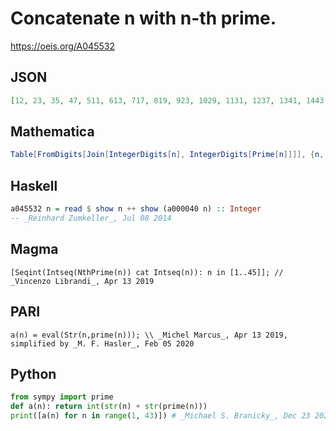 # Concatenate n with n\-th prime\.
https://oeis.org/A045532
## JSON
```JSON
[12, 23, 35, 47, 511, 613, 717, 819, 923, 1029, 1131, 1237, 1341, 1443, 1547, 1653, 1759, 1861, 1967, 2071, 2173, 2279, 2383, 2489, 2597, 26101, 27103, 28107, 29109, 30113, 31127, 32131, 33137, 34139, 35149, 36151, 37157, 38163, 39167, 40173, 41179, 42181]
```
## Mathematica
```Mathematica
Table[FromDigits[Join[IntegerDigits[n], IntegerDigits[Prime[n]]]], {n, 40}] (* _Vincenzo Librandi_, Apr 13 2019 *)
```
## Haskell
```Haskell
a045532 n = read $ show n ++ show (a000040 n) :: Integer
-- _Reinhard Zumkeller_, Jul 08 2014
```
## Magma
```Magma
[Seqint(Intseq(NthPrime(n)) cat Intseq(n)): n in [1..45]]; // _Vincenzo Librandi_, Apr 13 2019
```
## PARI
```PARI
a(n) = eval(Str(n,prime(n))); \\ _Michel Marcus_, Apr 13 2019, simplified by _M. F. Hasler_, Feb 05 2020
```
## Python
```Python
from sympy import prime
def a(n): return int(str(n) + str(prime(n)))
print([a(n) for n in range(1, 43)]) # _Michael S. Branicky_, Dec 23 2021
```
